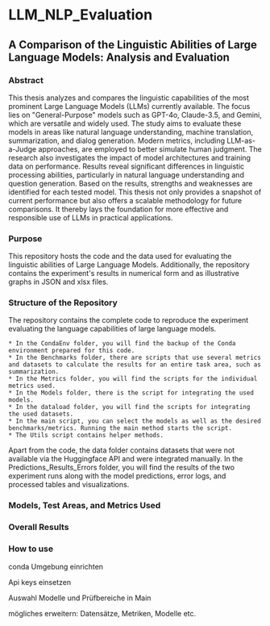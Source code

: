 # LLM_NLP_Evaluation
## A Comparison of the Linguistic Abilities of Large Language Models: Analysis and Evaluation

### Abstract

This thesis analyzes and compares the linguistic capabilities of the most prominent Large Language Models (LLMs) currently available. The focus lies on "General-Purpose" models such as GPT-4o, Claude-3.5, and Gemini, which are versatile and widely used. The study aims to evaluate these models in areas like natural language understanding, machine translation, summarization, and dialog generation. Modern metrics, including LLM-as-a-Judge approaches, are employed to better simulate human judgment. The research also investigates the impact of model architectures and training data on performance. Results reveal significant differences in linguistic processing abilities, particularly in natural language understanding and question generation. Based on the results, strengths and weaknesses are identified for each tested model. This thesis not only provides a snapshot of current performance but also offers a scalable methodology for future comparisons. It thereby lays the foundation for more effective and responsible use of LLMs in practical applications.

### Purpose

This repository hosts the code and the data used for evaluating the linguistic abilities of Large Language Models. Additionally, the repository contains the experiment's results in numerical form and as illustrative graphs in JSON and xlsx files.

### Structure of the Repository

The repository contains the complete code to reproduce the experiment evaluating the language capabilities of large language models.

    * In the CondaEnv folder, you will find the backup of the Conda environment prepared for this code.
    * In the Benchmarks folder, there are scripts that use several metrics and datasets to calculate the results for an entire task area, such as summarization.
    * In the Metrics folder, you will find the scripts for the individual metrics used.
    * In the Models folder, there is the script for integrating the used models.
    * In the dataload folder, you will find the scripts for integrating the used datasets.
    * In the main script, you can select the models as well as the desired benchmarks/metrics. Running the main method starts the script.
    * The Utils script contains helper methods.

Apart from the code, the data folder contains datasets that were not available via the Huggingface API and were integrated manually. In the Predictions_Results_Errors folder, you will find the results of the two experiment runs along with the model predictions, error logs, and processed tables and visualizations.


### Models, Test Areas, and Metrics Used


### Overall Results


### How to use
conda Umgebung einrichten

Api keys einsetzen

Auswahl Modelle und Prüfbereiche in Main

mögliches erweitern:
Datensätze, Metriken, Modelle etc.



